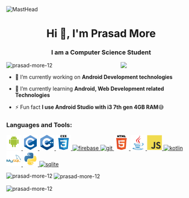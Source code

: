 ![MastHead](https://user-images.githubusercontent.com/69249461/197400478-37751b5c-5e76-4dad-876c-e34a2d3f5070.gif)
<h1 align="center">Hi 👋, I'm Prasad More</h1>
<h3 align="center">I am a Computer Science Student</h3>
<image align="right" width="200"  ult="Octodex" src="https://user-images.githubusercontent.com/69249461/197401559-be13c8e9-6b9a-416c-ab34-ebbac090cceb.gif">

<p align="left"> <img src="https://komarev.com/ghpvc/?username=prasad-more-12&label=Profile%20views&color=0e75b6&style=flat" alt="prasad-more-12" /> </p>

- 🔭 I’m currently working on **Android Development technologies**

- 🌱 I’m currently learning **Android, Web Development related Technologies**

- ⚡ Fun fact **I use Android Studio with i3 7th gen 4GB RAM**:sweat_smile:


<p align="left">
</p>

<h3 align="left">Languages and Tools:</h3>
<p align="left"> <a href="https://developer.android.com" target="_blank" rel="noreferrer"> <img src="https://raw.githubusercontent.com/devicons/devicon/master/icons/android/android-original-wordmark.svg" alt="android" width="40" height="40"/> </a> <a href="https://www.cprogramming.com/" target="_blank" rel="noreferrer"> <img src="https://raw.githubusercontent.com/devicons/devicon/master/icons/c/c-original.svg" alt="c" width="40" height="40"/> </a> <a href="https://www.w3schools.com/cpp/" target="_blank" rel="noreferrer"> <img src="https://raw.githubusercontent.com/devicons/devicon/master/icons/cplusplus/cplusplus-original.svg" alt="cplusplus" width="40" height="40"/> </a> <a href="https://www.w3schools.com/css/" target="_blank" rel="noreferrer"> <img src="https://raw.githubusercontent.com/devicons/devicon/master/icons/css3/css3-original-wordmark.svg" alt="css3" width="40" height="40"/> </a> <a href="https://firebase.google.com/" target="_blank" rel="noreferrer"> <img src="https://www.vectorlogo.zone/logos/firebase/firebase-icon.svg" alt="firebase" width="40" height="40"/> </a> <a href="https://git-scm.com/" target="_blank" rel="noreferrer"> <img src="https://www.vectorlogo.zone/logos/git-scm/git-scm-icon.svg" alt="git" width="40" height="40"/> </a> <a href="https://www.w3.org/html/" target="_blank" rel="noreferrer"> <img src="https://raw.githubusercontent.com/devicons/devicon/master/icons/html5/html5-original-wordmark.svg" alt="html5" width="40" height="40"/> </a> <a href="https://www.java.com" target="_blank" rel="noreferrer"> <img src="https://raw.githubusercontent.com/devicons/devicon/master/icons/java/java-original.svg" alt="java" width="40" height="40"/> </a> <a href="https://developer.mozilla.org/en-US/docs/Web/JavaScript" target="_blank" rel="noreferrer"> <img src="https://raw.githubusercontent.com/devicons/devicon/master/icons/javascript/javascript-original.svg" alt="javascript" width="40" height="40"/> </a> <a href="https://kotlinlang.org" target="_blank" rel="noreferrer"> <img src="https://www.vectorlogo.zone/logos/kotlinlang/kotlinlang-icon.svg" alt="kotlin" width="40" height="40"/> </a> <a href="https://www.mysql.com/" target="_blank" rel="noreferrer"> <img src="https://raw.githubusercontent.com/devicons/devicon/master/icons/mysql/mysql-original-wordmark.svg" alt="mysql" width="40" height="40"/> </a> <a href="https://www.python.org" target="_blank" rel="noreferrer"> <img src="https://raw.githubusercontent.com/devicons/devicon/master/icons/python/python-original.svg" alt="python" width="40" height="40"/> </a> <a href="https://www.sqlite.org/" target="_blank" rel="noreferrer"> <img src="https://www.vectorlogo.zone/logos/sqlite/sqlite-icon.svg" alt="sqlite" width="40" height="40"/> </a> </p>

<p><img align="left" src="https://github-readme-stats.vercel.app/api/top-langs?username=prasad-more-12&show_icons=true&locale=en&layout=compact" alt="prasad-more-12" /></p>

<p>&nbsp;<img align="center" src="https://github-readme-stats.vercel.app/api?username=prasad-more-12&show_icons=true&locale=en" alt="prasad-more-12" /></p>

<p><img align="center" src="https://github-readme-streak-stats.herokuapp.com/?user=prasad-more-12&" alt="prasad-more-12" /></p>
